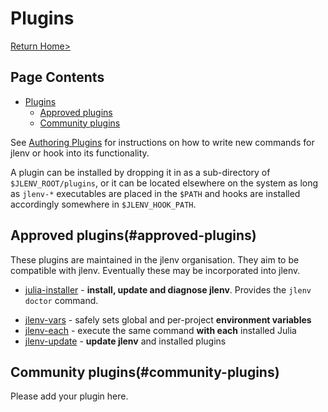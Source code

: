 # Plugins

[Return Home>](/jlenv/)

## Page Contents

* [Plugins](#plugins)
  * [Approved plugins](#approved-plugins)
  * [Community plugins](#community-plugins)

See [Authoring Plugins](/jlenv/authoring-plugins.md) for instructions on how to write
new commands for jlenv or hook into its functionality.

A plugin can be installed by dropping it in as a sub-directory of
`$JLENV_ROOT/plugins`, or it can be located elsewhere on the system as long as
`jlenv-*` executables are placed in the `$PATH` and hooks are installed
accordingly somewhere in `$JLENV_HOOK_PATH`.

## Approved plugins(#approved-plugins)

These plugins are maintained in the jlenv organisation.  They aim to be
compatible with jlenv.  Eventually these may be incorporated into jlenv.

* [julia-installer](https://github.com/jlenv/jlenv-installer) -
  **install, update and diagnose jlenv**.  Provides the `jlenv doctor` command.
<!-- * [julia-install](https://github.com/jlenv/julia-install) - compile and
  **install Julia**.  Provides the `jlenv install` command. -->
* [jlenv-vars](https://github.com/jlenv/jlenv-vars) - safely sets global and
  per-project **environment variables**
* [jlenv-each](https://github.com/jlenv/jlenv-each) - execute the same command
  **with each** installed Julia
* [jlenv-update](https://github.com/jlenv/jlenv-update) - **update jlenv** and
  installed plugins

## Community plugins(#community-plugins)

Please add your plugin here.
